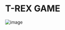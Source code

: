 # T-REX GAME 
![image](https://github.com/randinimendis/T-rex-min-game/assets/99355199/4af91561-4f09-40de-aee2-13e6357fd9c2)
